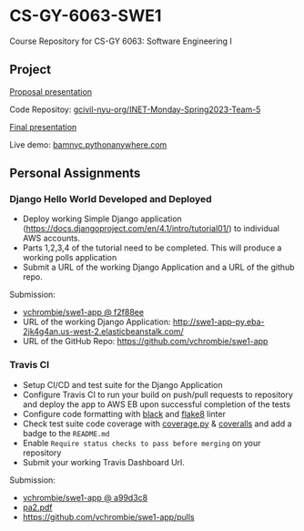 # CS-GY-6063-SWE1
Course Repository for CS-GY 6063: Software Engineering I

## Project

[Proposal presentation](./bam-proposal-presentation.pdf)

Code Repositoy: [gcivil-nyu-org/INET-Monday-Spring2023-Team-5](https://github.com/gcivil-nyu-org/INET-Monday-Spring2023-Team-5)

[Final presentation](./bam-final-presentation.pdf)

Live demo: [bamnyc.pythonanywhere.com](https://bamnyc.pythonanywhere.com/)

## Personal Assignments

### Django Hello World Developed and Deployed

- Deploy working Simple Django application (https://docs.djangoproject.com/en/4.1/intro/tutorial01/) to individual AWS accounts.
- Parts 1,2,3,4 of the tutorial need to be completed. This will produce a working polls application
- Submit a URL of the working Django Application and a URL of the github repo.

Submission:
- [vchrombie/swe1-app @ f2f88ee](https://github.com/vchrombie/swe1-app/tree/f2f88eeb29d7867a3f3a4e1993f28e785478959d)
- URL of the working Django Application: http://swe1-app-py.eba-2jk4g4an.us-west-2.elasticbeanstalk.com/
- URL of the GitHub Repo: https://github.com/vchrombie/swe1-app

### Travis CI

- Setup CI/CD and test suite for the Django Application
- Configure Travis CI to run your build on push/pull requests to repository and deploy the app to AWS EB upon successful completion of the tests
- Configure code formatting with [black](https://github.com/psf/black) and [flake8](https://flake8.pycqa.org/en/latest/) linter
- Check test suite code coverage with [coverage.py](https://coverage.readthedocs.io/) & [coveralls](https://coveralls.io/) and add a badge to the `README.md`
- Enable `Require status checks to pass before merging` on your repository
- Submit your working Travis Dashboard Url.

Submission:
- [vchrombie/swe1-app @ a99d3c8](https://github.com/vchrombie/swe1-app/tree/a99d3c866cc42b34305ca99a4469691b7a2f4b07)
- [pa2.pdf](./personal-assignment-2.pdf)
- https://github.com/vchrombie/swe1-app/pulls
